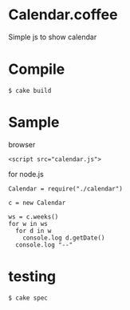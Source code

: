 
# Calendar.coffee

Simple js to show calendar

# Compile

```
$ cake build
```


# Sample

browser
```
<script src="calendar.js">
```

for node.js
```
Calendar = require("./calendar")
```

```
c = new Calendar

ws = c.weeks()
for w in ws
  for d in w
    console.log d.getDate()
  console.log "--"
```


# testing


```
$ cake spec
```

